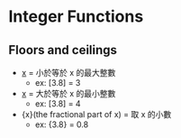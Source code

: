 # Integer Functions

## Floors and ceilings
* [x](floor) = 小於等於 x 的最大整數
  * ex: [3.8] = 3
* [x](ceiling) = 大於等於 x 的最小整數
  * ex: [3.8] = 4
* {x}(the fractional part of x) = 取 x 的小數
  * ex: {3.8} = 0.8
